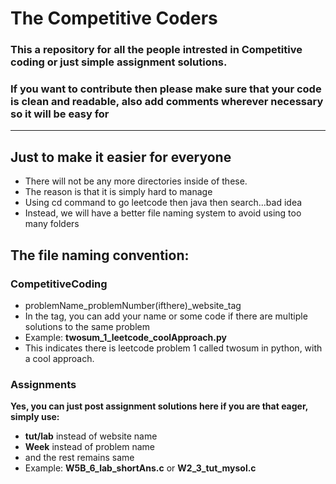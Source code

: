 # The Competitive Coders
### This a repository for all the people intrested in Competitive coding or just simple assignment solutions.
### If you want to contribute then please make sure that your code is clean and readable, also add comments wherever necessary so it will be easy for
---
## Just to make it easier for everyone
- There will not be any more directories inside of these.
- The reason is that it is simply hard to manage
- Using cd command to go leetcode then java then search...bad idea
- Instead, we will have a better file naming system to avoid using too many folders
## The file naming convention:
### CompetitiveCoding
- problemName_problemNumber(ifthere)_website_tag
- In the tag, you can add your name or some code if there are multiple solutions to the same problem
- Example:  **twosum_1_leetcode_coolApproach.py**
- This indicates there is leetcode problem 1 called twosum in python, with a cool approach.
### Assignments
**Yes, you can just post assignment solutions here if you are that eager, simply use:**
- **tut/lab** instead of website name 
- **Week** instead of problem name
- and the rest remains same
- Example: **W5B_6_lab_shortAns.c** or **W2_3_tut_mysol.c**
